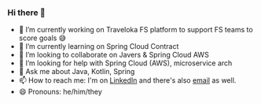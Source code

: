 ### Hi there 👋

<!--
**delberthbeti/delberthbeti** is a ✨ _special_ ✨ repository because its `README.md` (this file) appears on your GitHub profile.

Here are some ideas to get you started:
-->

- 🔭 I’m currently working on Traveloka FS platform to support FS teams to score goals 😅
- 🌱 I’m currently learning on Spring Cloud Contract
- 👯 I’m looking to collaborate on Javers & Spring Cloud AWS
- 🤔 I’m looking for help with Spring Cloud (AWS), microservice arch
- 💬 Ask me about Java, Kotlin, Spring
- 📫 How to reach me: I'm on [LinkedIn](https://www.linkedin.com/in/delberth-beti/) and there's also [email](mailto:delberth.beti@protonmail.com) as well.
- 😄 Pronouns: he/him/they

